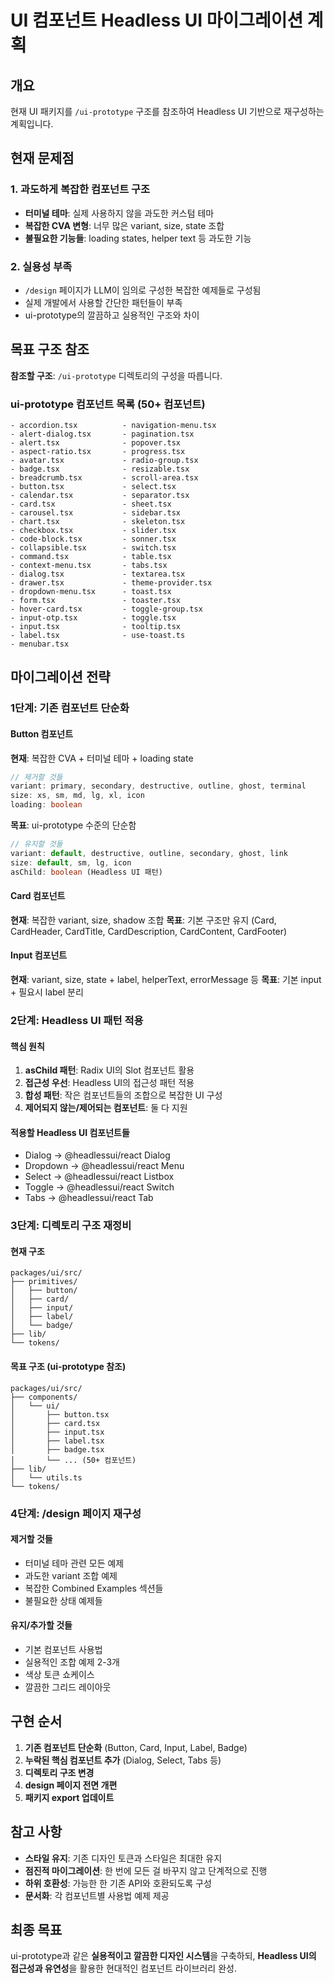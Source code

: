 # UI 컴포넌트 Headless UI 마이그레이션 계획

## 개요
현재 UI 패키지를 `/ui-prototype` 구조를 참조하여 Headless UI 기반으로 재구성하는 계획입니다.

## 현재 문제점

### 1. 과도하게 복잡한 컴포넌트 구조
- **터미널 테마**: 실제 사용하지 않을 과도한 커스텀 테마
- **복잡한 CVA 변형**: 너무 많은 variant, size, state 조합
- **불필요한 기능들**: loading states, helper text 등 과도한 기능

### 2. 실용성 부족
- `/design` 페이지가 LLM이 임의로 구성한 복잡한 예제들로 구성됨
- 실제 개발에서 사용할 간단한 패턴들이 부족
- ui-prototype의 깔끔하고 실용적인 구조와 차이

## 목표 구조 참조

**참조할 구조**: `/ui-prototype` 디렉토리의 구성을 따릅니다.

### ui-prototype 컴포넌트 목록 (50+ 컴포넌트)
```
- accordion.tsx          - navigation-menu.tsx
- alert-dialog.tsx       - pagination.tsx
- alert.tsx              - popover.tsx
- aspect-ratio.tsx       - progress.tsx
- avatar.tsx             - radio-group.tsx
- badge.tsx              - resizable.tsx
- breadcrumb.tsx         - scroll-area.tsx
- button.tsx             - select.tsx
- calendar.tsx           - separator.tsx
- card.tsx               - sheet.tsx
- carousel.tsx           - sidebar.tsx
- chart.tsx              - skeleton.tsx
- checkbox.tsx           - slider.tsx
- code-block.tsx         - sonner.tsx
- collapsible.tsx        - switch.tsx
- command.tsx            - table.tsx
- context-menu.tsx       - tabs.tsx
- dialog.tsx             - textarea.tsx
- drawer.tsx             - theme-provider.tsx
- dropdown-menu.tsx      - toast.tsx
- form.tsx               - toaster.tsx
- hover-card.tsx         - toggle-group.tsx
- input-otp.tsx          - toggle.tsx
- input.tsx              - tooltip.tsx
- label.tsx              - use-toast.ts
- menubar.tsx
```

## 마이그레이션 전략

### 1단계: 기존 컴포넌트 단순화

#### Button 컴포넌트
**현재**: 복잡한 CVA + 터미널 테마 + loading state
```typescript
// 제거할 것들
variant: primary, secondary, destructive, outline, ghost, terminal
size: xs, sm, md, lg, xl, icon
loading: boolean
```

**목표**: ui-prototype 수준의 단순함
```typescript
// 유지할 것들
variant: default, destructive, outline, secondary, ghost, link
size: default, sm, lg, icon
asChild: boolean (Headless UI 패턴)
```

#### Card 컴포넌트
**현재**: 복잡한 variant, size, shadow 조합
**목표**: 기본 구조만 유지 (Card, CardHeader, CardTitle, CardDescription, CardContent, CardFooter)

#### Input 컴포넌트
**현재**: variant, size, state + label, helperText, errorMessage 등
**목표**: 기본 input + 필요시 label 분리

### 2단계: Headless UI 패턴 적용

#### 핵심 원칙
1. **asChild 패턴**: Radix UI의 Slot 컴포넌트 활용
2. **접근성 우선**: Headless UI의 접근성 패턴 적용
3. **합성 패턴**: 작은 컴포넌트들의 조합으로 복잡한 UI 구성
4. **제어되지 않는/제어되는 컴포넌트**: 둘 다 지원

#### 적용할 Headless UI 컴포넌트들
- Dialog → @headlessui/react Dialog
- Dropdown → @headlessui/react Menu
- Select → @headlessui/react Listbox
- Toggle → @headlessui/react Switch
- Tabs → @headlessui/react Tab

### 3단계: 디렉토리 구조 재정비

#### 현재 구조
```
packages/ui/src/
├── primitives/
│   ├── button/
│   ├── card/
│   ├── input/
│   ├── label/
│   └── badge/
├── lib/
└── tokens/
```

#### 목표 구조 (ui-prototype 참조)
```
packages/ui/src/
├── components/
│   └── ui/
│       ├── button.tsx
│       ├── card.tsx
│       ├── input.tsx
│       ├── label.tsx
│       ├── badge.tsx
│       └── ... (50+ 컴포넌트)
├── lib/
│   └── utils.ts
└── tokens/
```

### 4단계: /design 페이지 재구성

#### 제거할 것들
- 터미널 테마 관련 모든 예제
- 과도한 variant 조합 예제
- 복잡한 Combined Examples 섹션들
- 불필요한 상태 예제들

#### 유지/추가할 것들
- 기본 컴포넌트 사용법
- 실용적인 조합 예제 2-3개
- 색상 토큰 쇼케이스
- 깔끔한 그리드 레이아웃

## 구현 순서

1. **기존 컴포넌트 단순화** (Button, Card, Input, Label, Badge)
2. **누락된 핵심 컴포넌트 추가** (Dialog, Select, Tabs 등)
3. **디렉토리 구조 변경**
4. **design 페이지 전면 개편**
5. **패키지 export 업데이트**

## 참고 사항

- **스타일 유지**: 기존 디자인 토큰과 스타일은 최대한 유지
- **점진적 마이그레이션**: 한 번에 모든 걸 바꾸지 않고 단계적으로 진행
- **하위 호환성**: 가능한 한 기존 API와 호환되도록 구성
- **문서화**: 각 컴포넌트별 사용법 예제 제공

## 최종 목표

ui-prototype과 같은 **실용적이고 깔끔한 디자인 시스템**을 구축하되, **Headless UI의 접근성과 유연성**을 활용한 현대적인 컴포넌트 라이브러리 완성.